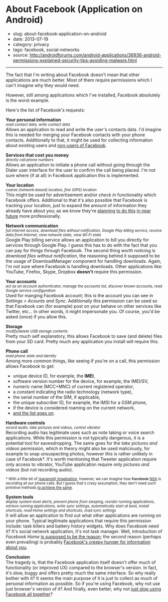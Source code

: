 # About Facebook (Application on Android)

- slug: about-facebook-application-on-android
- date: 2013-07-19
- category: privacy
- tags: facebook, social-networks
- source: http://androidforums.com/android-applications/36936-android-permissions-explained-security-tips-avoiding-malware.html

-----------------

The fact that I'm writing about Facebook doesn't mean that other applications are much better.
Most of them require permissions which I can't imagine why they would need.

However, still among applications which I've installed, Facebook absolutely is the worst example.

Here's the list of Facebook's requests:

**Your personal information**
<br /><small>_read contact data, write contact data_</small>
<br />Allows an application to read and write the user's contacts data. I'd imagine this is needed for merging your Facebook contacts with your phone contacts.
Additionally to that, it might be used for collecting information about existing  users and [non-users of Facebook](http://www.dailymail.co.uk/sciencetech/article-2052500/Facebook-building-shadow-profiles-non-users-claims-privacy-watchdog.html).

**Services that cost you money**
<br /><small>_directly call phone numbers_</small>
<br />Allows an application to initiate a phone call without going through the Dialer user interface for the user to confirm the call being placed. I'm not sure where (if at all) in Facebook application this is implemented.

**Your location**
<br /><small>_coarse (network-based) location, fine (GPS) location_</small>
<br />This might be used for advertisement and/or _check in_ functionality which Facebook offers. Additional to that it's also possible that Facebook is tracking your location, just to expand the amount of information they already have about you; as we know they're [planning](http://www.dailymail.co.uk/sciencetech/article-2274954/Facebook-developing-app-track--s-turned-off.html) [to do this](http://www.bloomberg.com/news/2013-02-04/facebook-is-said-to-create-mobile-location-tracking-app.html) [in near future](http://www.forbes.com/sites/mattmiller/2013/02/05/facebook-know-where-you-are/) more professionally.

**Network communication**
<br /><small>_full Internet access, download files without notification, Google Play billing service, receive data from Internet, view network state, view Wi-Fi state_</small>
<br />Google Play billing service allows an application to bill you directly for services through Google Play. I guess this has to do with the fact that you can pay for things through Facebook. The second thing worth noticing is _download files without notification_, the reasoning behind it supposed to be the usage of DownloadManager component for handling downloads. Again, I'm not sure where Facebook is handling downloads. Other applications like: YouTube, Firefox, Skype, Dropbox **doesn't** require this permission.

**Your accounts**
<br /><small>_act as an account authenticator, manage the accounts list, discover known accounts, read Google service configuration_</small>
<br />Used for manging Facebook account; this is the account you can see in _Settings > Acounts and Sync_. Additionally this permission can be used so that Facebook can (for example) post on your behave on other services like Twitter, etc... In other words, it might impersonate you. Of course, you'd be asked (once) if you allow this.

**Storage**
<br /><small>_modify/delete USB storage contents_</small>
<br />Pretty much self explanatory, this allows Facebook to save (and delete) files from your SD card. Pretty much any application you install will require this.


**Phone call**
<br /><small>_read phone state and identity_</small>
<br />Among more common things, like seeing if you're on a call, this permission allows Facebook to get:

* unique device ID, for example, the **IMEI**,
* software version number for the device, for example, the IMEI/SV,
* numeric name (MCC+MNC) of current registered operator,
* a constant indicating the radio technology (network type),
* the serial number of the SIM, if applicable,
* the unique subscriber ID, for example, the IMSI for a GSM phone,
* if the device is considered roaming on the current network,
* [and the list goes on](http://developer.android.com/reference/android/telephony/TelephonyManager.html).

**Hardware controls**
<br /><small>_record audio, take pictures and videos, control vibrator_</small>
<br />Recording audio has legitimate uses such as note taking or voice search applications. While this permission is not typically dangerous, it is a potential tool for eavesdropping. The same goes for the _take pictures and videos_ permission, which in theory might also be used maliciously, for example to snap unsuspecting photos, however this is rather unlikely in case of Facebook*. It's worth mentioning that Tweeter application require only access to vibrator, YouTube application require only _pictures and videos_ (but not recording audio).

<small>\* With a little bit of [(paranoid) imagination](https://duckduckgo.com/?q=NSA+spying), however, we can imagine how <del>Facebook</del> <ins>NSA</ins> is recording all our phone calls. But I guess that's crazy assumption, they don't need such primitive methods [to achieve the same](http://www.webpronews.com/nsa-is-writing-security-code-for-android-2013-07).</small>

**System tools**
<br /><small>_display system-level alerts, prevent phone from sleeping, reorder running applications, retrieve running applications, write sync settings, automatically start at boot, install shortcuts, read Home settings and shortcuts, read sync settings_</small>
<br />It will allow an application to find out what other applications are running on your phone. Typical legitimate applications that require this permission include: task killers and battery history widgets. Why does Facebook need it? It's social network application, it's not task manager. Well, introduction of _Facebook Home_ [is supposed to be the reason](https://news.ycombinator.com/item?id=5543583); the second reason (perhaps even prevailing) is probably [Facebook's creepy hunger for information about you](http://techcrunch.com/2013/06/24/creepy-facebook/).

**Conclusion**
<br />The tragedy is, that the Facebook application itself doesn't offer much of functionality (or improved UX) compared to the browser's version. In fact, it's slow, buggy and offers pretty much the same interface. So why really bother with it? It seems the main purpose of it is just to collect as much of personal information as possible. So if you're using Facebook, why not use just browser's version of it? And finally, even better, why not [just stop using Facebook all together](http://en.wikipedia.org/wiki/Criticism_of_Facebook)?
